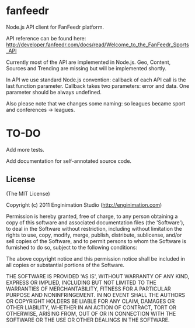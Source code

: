 # fanfeedr

Node.js API client for FanFeedr platform.

API reference can be found here: http://developer.fanfeedr.com/docs/read/Welcome_to_the_FanFeedr_Sports_API

Currently most of the API are implemented in Node.js. Geo, Content, Sources and Trending are missing but will be implemented shortly.

In API we use standard Node.js convention: callback of each API call is the last function parameter. Callback takes two
parameters: error and data. One parameter should be always undefined.


Also please note that we changes some naming: so leagues became sport and conferences -> leagues.

# TO-DO

Add more tests.

Add documentation for self-annotated source code.

## License

(The MIT License)

Copyright (c) 2011 Enginimation Studio (http://enginimation.com)

Permission is hereby granted, free of charge, to any person obtaining a copy of this software and associated documentation files (the 'Software'), to deal in the Software without restriction, including without limitation the rights to use, copy, modify, merge, publish, distribute, sublicense, and/or sell copies of the Software, and to permit persons to whom the Software is furnished to do so, subject to the following conditions:

The above copyright notice and this permission notice shall be included in all copies or substantial portions of the Software.

THE SOFTWARE IS PROVIDED 'AS IS', WITHOUT WARRANTY OF ANY KIND, EXPRESS OR IMPLIED, INCLUDING BUT NOT LIMITED TO THE WARRANTIES OF MERCHANTABILITY, FITNESS FOR A PARTICULAR PURPOSE AND NONINFRINGEMENT. IN NO EVENT SHALL THE AUTHORS OR COPYRIGHT HOLDERS BE LIABLE FOR ANY CLAIM, DAMAGES OR OTHER LIABILITY, WHETHER IN AN ACTION OF CONTRACT, TORT OR OTHERWISE, ARISING FROM, OUT OF OR IN CONNECTION WITH THE SOFTWARE OR THE USE OR OTHER DEALINGS IN THE SOFTWARE.
